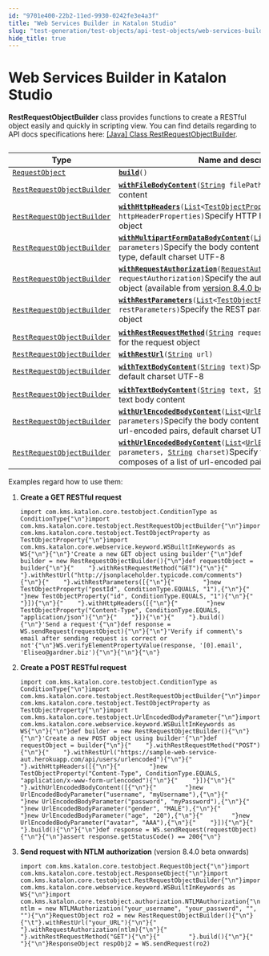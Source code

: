 ```yaml
---
id: "9701e400-22b2-11ed-9930-0242fe3e4a3f"
title: "Web Services Builder in Katalon Studio"
slug: "test-generation/test-objects/api-test-objects/web-services-builder-in-katalon-studio"
hide_title: true
---
```


# <a id="id" class="anchor_top_offset"/><a id="ariaid-title1" class="anchor_top_offset"/>Web Services Builder in <span xmlns="http://www.w3.org/1999/xhtml" className="ph">Katalon Studio</span> 

<p xmlns="http://www.w3.org/1999/xhtml" className="p"><strong className="ph b">RestRequestObjectBuilder</strong> class provides functions to create a RESTful object easily and quickly in scripting view. You can find details regarding to API docs specifications here: <a className="xref j-external-link" href="https://docs.katalon.com/javadoc/com/kms/katalon/core/testobject/RestRequestObjectBuilder.html" target="_blank">[Java] Class RestRequestObjectBuilder</a>.</p> 
<div xmlns="http://www.w3.org/1999/xhtml" className="p"><table className="table"><caption /><colgroup><col /><col /></colgroup><thead className="thead"><tr className><th className="entry anchor_top_offset" id="id__entry__1">Type</th><th className="entry anchor_top_offset" id="id__entry__2">Name and description</th></tr></thead><tbody className="tbody"><tr className><td className="entry" headers="id__entry__1 id__entry__2 "><code className="ph codeph"><a className="xref j-external-link" href="https://api-docs.katalon.com/com/kms/katalon/core/testobject/RequestObject.html" target="_blank">RequestObject</a></code></td><td className="entry" headers="id__entry__1 id__entry__2 "><code className="ph codeph"><strong className="ph b"><a className="xref j-external-link" href="https://api-docs.katalon.com/com/kms/katalon/core/testobject/RestRequestObjectBuilder.html#build()" target="_blank">build</a></strong>()</code></td></tr><tr className><td className="entry" headers="id__entry__1 id__entry__2 "><code className="ph codeph"><a className="xref j-external-link" href="https://docs.katalon.com/javadoc/com/kms/katalon/core/testobject/RestRequestObjectBuilder.html" target="_blank">RestRequestObjectBuilder</a></code></td><td className="entry" headers="id__entry__1 id__entry__2 "><code className="ph codeph"><strong className="ph b"><a className="xref j-external-link" href="https://docs.katalon.com/javadoc/com/kms/katalon/core/testobject/RestRequestObjectBuilder.html#withFileBodyContent(java.lang.String)" target="_blank">withFileBodyContent</a></strong>(<a className="xref j-external-link" href="http://docs.oracle.com/javase/8/docs/api/java/lang/String.html" target="_blank">String</a> filePath)</code>Specify the binary body content</td></tr><tr className><td className="entry" headers="id__entry__1 id__entry__2 "><code className="ph codeph"><a className="xref j-external-link" href="https://docs.katalon.com/javadoc/com/kms/katalon/core/testobject/RestRequestObjectBuilder.html" target="_blank">RestRequestObjectBuilder</a></code></td><td className="entry" headers="id__entry__1 id__entry__2 "><code className="ph codeph"><strong className="ph b"><a className="xref j-external-link" href="https://docs.katalon.com/javadoc/com/kms/katalon/core/testobject/RestRequestObjectBuilder.html#withHttpHeaders(List)" target="_blank">withHttpHeaders</a></strong>(<a className="xref j-external-link" href="http://docs.oracle.com/javase/8/docs/api/java/util/List.html" target="_blank">List</a>&lt;<a className="xref j-external-link" href="https://api-docs.katalon.com/com/kms/katalon/core/testobject/TestObjectProperty.html" target="_blank">TestObjectProperty</a>&gt; httpHeaderProperties)</code>Specify HTTP headers for the request object</td></tr><tr className><td className="entry" headers="id__entry__1 id__entry__2 "><code className="ph codeph"><a className="xref j-external-link" href="https://docs.katalon.com/javadoc/com/kms/katalon/core/testobject/RestRequestObjectBuilder.html" target="_blank">RestRequestObjectBuilder</a></code></td><td className="entry" headers="id__entry__1 id__entry__2 "><code className="ph codeph"><strong className="ph b"><a className="xref j-external-link" href="https://docs.katalon.com/javadoc/com/kms/katalon/core/testobject/RestRequestObjectBuilder.html#withMultipartFormDataBodyContent(List)" target="_blank">withMultipartFormDataBodyContent</a></strong>(<a className="xref j-external-link" href="http://docs.oracle.com/javase/8/docs/api/java/util/List.html" target="_blank">List</a>&lt;<a className="xref j-external-link" href="https://api-docs.katalon.com/com/kms/katalon/core/testobject/FormDataBodyParameter.html" target="_blank">FormDataBodyParameter</a>&gt; parameters)</code>Specify the body content for multipart/form-data type, default charset UTF-8</td></tr><tr className><td className="entry" headers="id__entry__1 id__entry__2 "><code className="ph codeph"><a className="xref j-external-link" href="https://docs.katalon.com/javadoc/com/kms/katalon/core/testobject/RestRequestObjectBuilder.html" target="_blank">RestRequestObjectBuilder</a></code></td><td className="entry" headers="id__entry__1 id__entry__2 "><code className="ph codeph"><strong className="ph b"><a className="xref j-external-link" href="https://api-docs.katalon.com/com/kms/katalon/core/testobject/RestRequestObjectBuilder.html#withRequestAuthorization(com.kms.katalon.core.testobject.authorization.RequestAuthorization)" target="_blank">withRequestAuthorization</a></strong>(<a className="xref j-external-link" href="https://api-docs.katalon.com/com/kms/katalon/core/testobject/authorization/RequestAuthorization.html" target="_blank">RequestAuthorization</a> requestAuthorization)</code>Specify the authorization for the request object (available from <a className="xref j-external-link" href="https://github.com/katalon-studio/katalon-studio/releases/tag/v8.4.0.beta" target="_blank">version 8.4.0 beta</a>)</td></tr><tr className><td className="entry" headers="id__entry__1 id__entry__2 "><code className="ph codeph"><a className="xref j-external-link" href="https://docs.katalon.com/javadoc/com/kms/katalon/core/testobject/RestRequestObjectBuilder.html" target="_blank">RestRequestObjectBuilder</a></code></td><td className="entry" headers="id__entry__1 id__entry__2 "><code className="ph codeph"><strong className="ph b"><a className="xref j-external-link" href="https://docs.katalon.com/javadoc/com/kms/katalon/core/testobject/RestRequestObjectBuilder.html#withRestParameters(List)" target="_blank">withRestParameters</a></strong>(<a className="xref j-external-link" href="http://docs.oracle.com/javase/8/docs/api/java/util/List.html" target="_blank">List</a>&lt;<a className="xref j-external-link" href="https://api-docs.katalon.com/com/kms/katalon/core/testobject/TestObjectProperty.html" target="_blank">TestObjectProperty</a>&gt; restParameters)</code>Specify the REST parameters for the request object</td></tr><tr className><td className="entry" headers="id__entry__1 id__entry__2 "><code className="ph codeph"><a className="xref j-external-link" href="https://docs.katalon.com/javadoc/com/kms/katalon/core/testobject/RestRequestObjectBuilder.html" target="_blank">RestRequestObjectBuilder</a></code></td><td className="entry" headers="id__entry__1 id__entry__2 "><code className="ph codeph"><strong className="ph b"><a className="xref j-external-link" href="https://docs.katalon.com/javadoc/com/kms/katalon/core/testobject/RestRequestObjectBuilder.html#withRestRequestMethod(java.lang.String)" target="_blank">withRestRequestMethod</a></strong>(<a className="xref j-external-link" href="http://docs.oracle.com/javase/8/docs/api/java/lang/String.html" target="_blank">String</a> requestMethod)</code>Specify method for the request object</td></tr><tr className><td className="entry" headers="id__entry__1 id__entry__2 "><code className="ph codeph"><a className="xref j-external-link" href="https://docs.katalon.com/javadoc/com/kms/katalon/core/testobject/RestRequestObjectBuilder.html" target="_blank">RestRequestObjectBuilder</a></code></td><td className="entry" headers="id__entry__1 id__entry__2 "><code className="ph codeph"><strong className="ph b"><a className="xref j-external-link" href="https://docs.katalon.com/javadoc/com/kms/katalon/core/testobject/RestRequestObjectBuilder.html#withRestUrl(java.lang.String)" target="_blank">withRestUrl</a></strong>(<a className="xref j-external-link" href="http://docs.oracle.com/javase/8/docs/api/java/lang/String.html" target="_blank">String</a> url)</code></td></tr><tr className><td className="entry" headers="id__entry__1 id__entry__2 "><code className="ph codeph"><a className="xref j-external-link" href="https://docs.katalon.com/javadoc/com/kms/katalon/core/testobject/RestRequestObjectBuilder.html" target="_blank">RestRequestObjectBuilder</a></code></td><td className="entry" headers="id__entry__1 id__entry__2 "><code className="ph codeph"><strong className="ph b"><a className="xref j-external-link" href="https://docs.katalon.com/javadoc/com/kms/katalon/core/testobject/RestRequestObjectBuilder.html#withTextBodyContent(java.lang.String)" target="_blank">withTextBodyContent</a></strong>(<a className="xref j-external-link" href="http://docs.oracle.com/javase/8/docs/api/java/lang/String.html" target="_blank">String</a> text)</code>Specify the text body content, default charset UTF-8</td></tr><tr className><td className="entry" headers="id__entry__1 id__entry__2 "><code className="ph codeph"><a className="xref j-external-link" href="https://docs.katalon.com/javadoc/com/kms/katalon/core/testobject/RestRequestObjectBuilder.html" target="_blank">RestRequestObjectBuilder</a></code></td><td className="entry" headers="id__entry__1 id__entry__2 "><code className="ph codeph"><strong className="ph b"><a className="xref j-external-link" href="https://docs.katalon.com/javadoc/com/kms/katalon/core/testobject/RestRequestObjectBuilder.html#withTextBodyContent(java.lang.String,%20java.lang.String)" target="_blank">withTextBodyContent</a></strong>(<a className="xref j-external-link" href="http://docs.oracle.com/javase/8/docs/api/java/lang/String.html" target="_blank">String</a> text, <a className="xref j-external-link" href="http://docs.oracle.com/javase/8/docs/api/java/lang/String.html" target="_blank">String</a> charset)</code>Specify the text body content</td></tr><tr className><td className="entry" headers="id__entry__1 id__entry__2 "><code className="ph codeph"><a className="xref j-external-link" href="https://docs.katalon.com/javadoc/com/kms/katalon/core/testobject/RestRequestObjectBuilder.html" target="_blank">RestRequestObjectBuilder</a></code></td><td className="entry" headers="id__entry__1 id__entry__2 "><code className="ph codeph"><strong className="ph b"><a className="xref j-external-link" href="https://docs.katalon.com/javadoc/com/kms/katalon/core/testobject/RestRequestObjectBuilder.html#withUrlEncodedBodyContent(List)" target="_blank">withUrlEncodedBodyContent</a></strong>(<a className="xref j-external-link" href="http://docs.oracle.com/javase/8/docs/api/java/util/List.html" target="_blank">List</a>&lt;<a className="xref j-external-link" href="https://api-docs.katalon.com/com/kms/katalon/core/testobject/UrlEncodedBodyParameter.html" target="_blank">UrlEncodedBodyParameter</a>&gt; parameters)</code>Specify the body content that composes of a list of url-encoded pairs, default charset UTF-8</td></tr><tr className><td className="entry" headers="id__entry__1 id__entry__2 "><code className="ph codeph"><a className="xref j-external-link" href="https://docs.katalon.com/javadoc/com/kms/katalon/core/testobject/RestRequestObjectBuilder.html" target="_blank">RestRequestObjectBuilder</a></code></td><td className="entry" headers="id__entry__1 id__entry__2 "><code className="ph codeph"><strong className="ph b"><a className="xref j-external-link" href="https://docs.katalon.com/javadoc/com/kms/katalon/core/testobject/RestRequestObjectBuilder.html#withUrlEncodedBodyContent(List,%20java.lang.String)" target="_blank">withUrlEncodedBodyContent</a></strong>(<a className="xref j-external-link" href="http://docs.oracle.com/javase/8/docs/api/java/util/List.html" target="_blank">List</a>&lt;<a className="xref j-external-link" href="https://docs.katalon.com/javadoc/com/kms/katalon/core/testobject/UrlEncodedBodyParameter.html" target="_blank">UrlEncodedBodyParameter</a>&gt; parameters, <a className="xref j-external-link" href="http://docs.oracle.com/javase/8/docs/api/java/lang/String.html" target="_blank">String</a> charset)</code>Specify the body content that composes of a list of url-encoded pairs</td></tr></tbody></table></div>
<p xmlns="http://www.w3.org/1999/xhtml" className="p">Examples regard how to use them:</p> 
<ol xmlns="http://www.w3.org/1999/xhtml" className="ol"><li className="li">     <strong className="ph b">Create a GET RESTful request</strong>     <pre className="pre codeblock"><code>import com.kms.katalon.core.testobject.ConditionType as ConditionType{"\n"}import com.kms.katalon.core.testobject.RestRequestObjectBuilder{"\n"}import com.kms.katalon.core.testobject.TestObjectProperty as TestObjectProperty{"\n"}import com.kms.katalon.core.webservice.keyword.WSBuiltInKeywords as WS{"\n"}{"\n"}'Create a new GET object using builder'{"\n"}def builder = new RestRequestObjectBuilder(){"\n"}def requestObject = builder{"\n"}{"    "}.withRestRequestMethod("GET"){"\n"}{"    "}.withRestUrl("http://jsonplaceholder.typicode.com/comments"){"\n"}{"    "}.withRestParameters([{"\n"}{"        "}new TestObjectProperty("postId", ConditionType.EQUALS, "1"),{"\n"}{"        "}new TestObjectProperty("id", ConditionType.EQUALS, "1"){"\n"}{"    "}]){"\n"}{"    "}.withHttpHeaders([{"\n"}{"        "}new TestObjectProperty("Content-Type", ConditionType.EQUALS, "application/json"){"\n"}{"    "}]){"\n"}{"    "}.build(){"\n"}'Send a request'{"\n"}def response = WS.sendRequest(requestObject){"\n"}{"\n"}'Verify if comment\'s email after sending request is correct or not'{"\n"}WS.verifyElementPropertyValue(response, '[0].email', 'Eliseo@gardner.biz'){"\n"}{"\n"}{"\n"}</code></pre>   </li><li className="li">     <p className="p"> <strong className="ph b">Create a POST RESTful request</strong>              </p>     <pre className="pre codeblock"><code>import com.kms.katalon.core.testobject.ConditionType as ConditionType{"\n"}import com.kms.katalon.core.testobject.RestRequestObjectBuilder{"\n"}import com.kms.katalon.core.testobject.TestObjectProperty as TestObjectProperty{"\n"}import com.kms.katalon.core.testobject.UrlEncodedBodyParameter{"\n"}import com.kms.katalon.core.webservice.keyword.WSBuiltInKeywords as WS{"\n"}{"\n"}def builder = new RestRequestObjectBuilder(){"\n"}{"\n"}'Create a new POST object using builder'{"\n"}def requestObject = builder{"\n"}{"    "}.withRestRequestMethod("POST"){"\n"}{"    "}.withRestUrl("https://sample-web-service-aut.herokuapp.com/api/users/urlencoded"){"\n"}{"    "}.withHttpHeaders([{"\n"}{"        "}new TestObjectProperty("Content-Type", ConditionType.EQUALS, "application/x-www-form-urlencoded"){"\n"}{"    "}]){"\n"}{"    "}.withUrlEncodedBodyContent([{"\n"}{"        "}new UrlEncodedBodyParameter("username", "myUsername"),{"\n"}{"        "}new UrlEncodedBodyParameter("password", "myPassword"),{"\n"}{"        "}new UrlEncodedBodyParameter("gender", "MALE"),{"\n"}{"        "}new UrlEncodedBodyParameter("age", "20"),{"\n"}{"        "}new UrlEncodedBodyParameter("avatar", "AAA"),{"\n"}{"    "}]){"\n"}{"    "}.build(){"\n"}{"\n"}def response = WS.sendRequest(requestObject){"\n"}{"\n"}assert response.getStatusCode() == 200{"\n"}</code></pre>   </li><li className="li"><div className="p"><strong className="ph b">Send request with NTLM authorization</strong> (version 8.4.0 beta onwards)<pre className="pre codeblock"><code>import com.kms.katalon.core.testobject.RequestObject{"\n"}import com.kms.katalon.core.testobject.ResponseObject{"\n"}import com.kms.katalon.core.testobject.RestRequestObjectBuilder{"\n"}import com.kms.katalon.core.webservice.keyword.WSBuiltInKeywords as WS{"\n"}import com.kms.katalon.core.testobject.authorization.NTLMAuthorization{"\n"}NTLMAuthorization ntlm = new NTLMAuthorization("your_username", "your_password", "", ""){"\n"}RequestObject ro2 = new RestRequestObjectBuilder(){"\n"}{"\t"}.withRestUrl("your_URL"){"\n"}{"        "}.withRequestAuthorization(ntlm){"\n"}{"        "}.withRestRequestMethod("GET"){"\n"}{"        "}.build(){"\n"}{"        "}{"\n"}ResponseObject respObj2 = WS.sendRequest(ro2)</code></pre></div></li></ol> 

